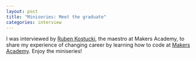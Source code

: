 ```yaml
---
layout: post
title: "Miniseries: Meet the graduate"
categories: interview
---
```

I was interviewed by [Ruben Kostucki], the maestro at Makers Academy, to share my experience of changing career by learning how to code at [Makers Academy]. Enjoy the miniseries!

[Ruben Kostucki]: https://twitter.com/rubenkostucki
[Makers Academy]: http://www.makersacademy.com

